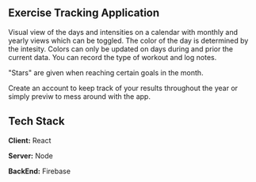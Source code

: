 ## Exercise Tracking Application

Visual view of the days and intensities on a calendar with monthly and yearly views which can be toggled. 
The color of the day is determined by the intesity. 
Colors can only be updated on days during and prior the current data.
You can record the type of workout and log notes.

"Stars" are given when reaching certain goals in the month.

Create an account to keep track of your results throughout the year or simply previw to mess around with the app.

## Tech Stack

**Client:** React

**Server:** Node

**BackEnd:** Firebase

  

